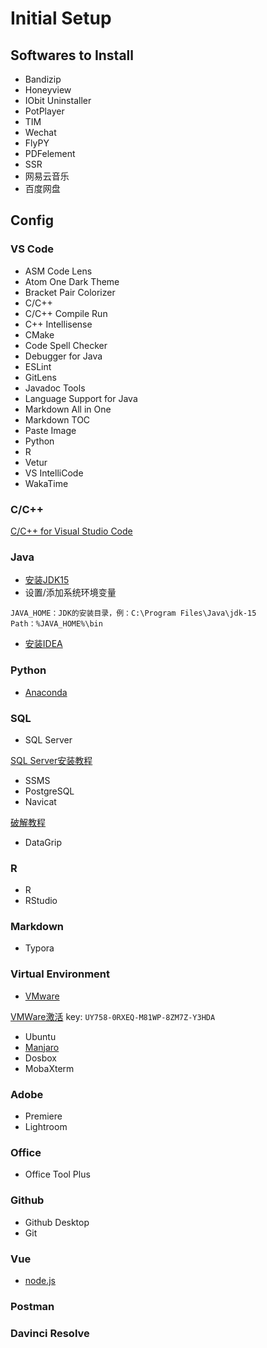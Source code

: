 # Initial Setup

## Softwares to Install

* Bandizip
* Honeyview
* IObit Uninstaller
* PotPlayer
* TIM
* Wechat
* FlyPY
* PDFelement
* SSR
* 网易云音乐
* 百度网盘

## Config

### VS Code

* ASM Code Lens
* Atom One Dark Theme
* Bracket Pair Colorizer
* C/C++
* C/C++ Compile Run
* C++ Intellisense
* CMake
* Code Spell Checker
* Debugger for Java
* ESLint
* GitLens
* Javadoc Tools
* Language Support for Java
* Markdown All in One
* Markdown TOC
* Paste Image
* Python
* R
* Vetur
* VS IntelliCode
* WakaTime

### C/C++

[C/C++ for Visual Studio Code](https://code.visualstudio.com/docs/languages/cpp)

### Java

- [安装JDK15](https://www.oracle.com/java/technologies/javase-downloads.html)
- 设置/添加系统环境变量

```
JAVA_HOME：JDK的安装目录，例：C:\Program Files\Java\jdk-15
Path：%JAVA_HOME%\bin
```

- [安装IDEA](https://www.jetbrains.com/idea/download/#section=windows)

### Python

* [Anaconda](https://www.anaconda.com/products/individual)

### SQL

* SQL Server

[SQL Server安装教程](https://blog.csdn.net/NBbz2018/article/details/92669721)

* SSMS
* PostgreSQL
* Navicat

[破解教程](https://www.52pojie.cn/thread-952490-1-1.html)

* DataGrip

### R

* R
* RStudio

### Markdown

* Typora

### Virtual Environment

* [VMware](https://www.vmware.com/cn.html)

[VMWare激活](https://www.52pojie.cn/thread-1027984-1-1.html) key: `UY758-0RXEQ-M81WP-8ZM7Z-Y3HDA`

* Ubuntu
* [Manjaro](https://manjaro.org/)
* Dosbox
* MobaXterm


### Adobe

* Premiere
* Lightroom

### Office

* Office Tool Plus

### Github

* Github Desktop
* Git

### Vue

* [node.js](https://nodejs.org/zh-cn/)

### Postman

### Davinci Resolve